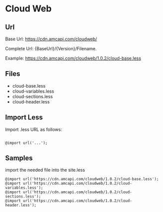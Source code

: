 # Cloud Web

## Url

Base Url: <https://cdn.amcapi.com/cloudweb/>

Complete Url: {BaseUrl}/{Version}/Filename.

Example: <https://cdn.amcapi.com/cloudweb/1.0.2/cloud-base.less>

## Files

- cloud-base.less
- cloud-variables.less
- cloud-sections.less
- cloud-header.less

## Import Less

Import .less URL as follows:

```less

@import url('...');

```

## Samples

import the needed file into the site.less

```less
@import url('https://cdn.amcapi.com/cloudweb/1.0.2/cloud-base.less');
@import url('https://cdn.amcapi.com/cloudweb/1.0.2/cloud-variables.less');
@import url('https://cdn.amcapi.com/cloudweb/1.0.2/cloud-sections.less');
@import url('https://cdn.amcapi.com/cloudweb/1.0.2/cloud-header.less');
```
